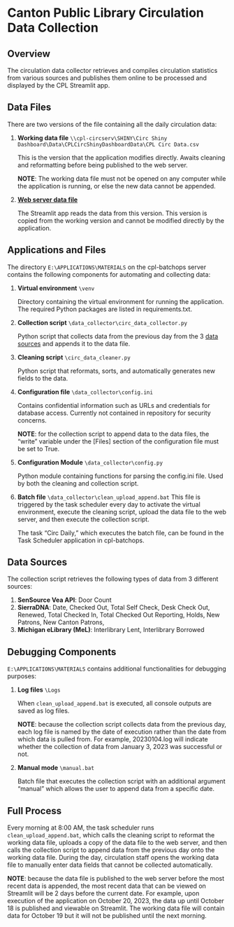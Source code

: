 # Canton Public Library Circulation Data Collection

## Overview
The circulation data collector retrieves and compiles circulation statistics 
from various sources and publishes them online to be processed and displayed 
by the CPL Streamlit app. 

## Data Files
There are two versions of the file containing all the daily circulation data:
1. **Working data file** `\\cpl-circserv\SHINY\Circ Shiny Dashboard\Data\CPLCircShinyDashboardData\CPL Circ Data.csv`

      This is the version that the application modifies directly. Awaits cleaning 
      and reformatting before being published to the web server.

      **NOTE**: The working data file must not be opened on any computer while the 
      application is running, or else the new data cannot be appended. 

2.	[**Web server data file**](https://sat.cantonpl.org/shiny/CPL%20Circ%20Data.csv)

      The Streamlit app reads the data from this version. This version is copied from 
      the working version and cannot be modified directly by the application.

## Applications and Files
The directory `E:\APPLICATIONS\MATERIALS` on the cpl-batchops server contains
the following components for automating and collecting data:
1.	**Virtual environment** `\venv` 
  
      Directory containing the virtual environment for running the application. The 
      required Python packages are listed in requirements.txt. 

2.	**Collection script** `\data_collector\circ_data_collector.py`

      Python script that collects data from the previous day from the 3 
      [data sources](https://github.com/Canton-Public-Library/CPL-Circ-Collection/blob/main/README.md#data-sources) 
      and appends it to the data file. 

3.	**Cleaning script** `\circ_data_cleaner.py`

      Python script that reformats, sorts, and automatically generates new fields to the data. 

4.	**Configuration file** `\data_collector\config.ini`

      Contains confidential information such as URLs and credentials for database access.
      Currently not contained in repository for security concerns. 

      **NOTE**: for the collection script to append data to the data files, the “write” 
      variable under the [Files] section of the configuration file must be set to True. 

5.	**Configuration Module** `\data_collector\config.py`
  
      Python module containing functions for parsing the config.ini file. Used by both 
      the cleaning and collection script.

6.	**Batch file** `\data_collector\clean_upload_append.bat`
      This file is triggered by the task scheduler every day to activate the virtual 
      environment, execute the cleaning script, upload the data file to the web server, 
      and then execute the collection script. 

      The task “Circ Daily,” which executes the batch file, can be found in the 
      Task Scheduler application in cpl-batchops. 

## Data Sources
The collection script retrieves the following types of data from 3 different sources:
1.	**SenSource Vea API**: Door Count
2.	**SierraDNA**: Date, Checked Out, Total Self Check, Desk Check Out, Renewed, 
Total Checked In, Total Checked Out Reporting, Holds, New Patrons, New Canton Patrons, 
3.	**Michigan eLibrary (MeL)**: Interlibrary Lent, Interlibrary Borrowed

## Debugging Components
`E:\APPLICATIONS\MATERIALS` contains additional functionalities for debugging purposes:
1.	**Log files** `\Logs`

      When `clean_upload_append.bat` is executed, all console outputs are saved as log files. 

      **NOTE**: because the collection script collects data from the previous day, each log file
      is named by the date of execution rather than the date from which data is pulled from.
      For example, 20230104.log will indicate whether the collection of data from January 3,
      2023 was successful or not. 

2.	**Manual mode** `\manual.bat`

      Batch file that executes the collection script with an additional argument “manual” 
      which allows the user to append data from a specific date. 

## Full Process
Every morning at 8:00 AM, the task scheduler runs `clean_upload_append.bat`, 
which calls the cleaning script to reformat the working data file, uploads a copy of 
the data file to the web server, and then calls the collection script to append data from 
the previous day onto the working data file. During the day, circulation staff opens the 
working data file to manually enter data fields that cannot be collected automatically. 

**NOTE**: because the data file is published to the web server before the most recent 
data is appended, the most recent data that can be viewed on Streamlit will be 2 days 
before the current date. For example, upon execution of the application on October 20, 2023, 
the data up until October 18 is published and viewable on Streamlit. The working data 
file will contain data for October 19 but it will not be published until the next morning. 
